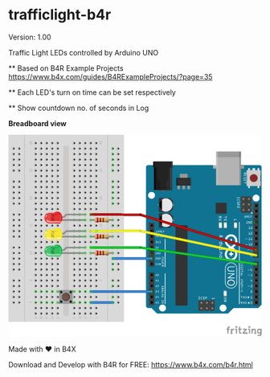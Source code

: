 # trafficlight-b4r
Version: 1.00

Traffic Light LEDs controlled by Arduino UNO

** Based on B4R Example Projects https://www.b4x.com/guides/B4RExampleProjects/?page=35

** Each LED's turn on time can be set respectively

** Show countdown no. of seconds in Log

**Breadboard view**

<img src="https://github.com/pyhoon/trafficlight-b4r/raw/main/images/TrafficLight_bb.png" title="TrafficLight" />

Made with ❤ in B4X

Download and Develop with B4R for FREE: https://www.b4x.com/b4r.html
